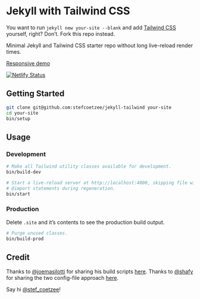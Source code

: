 # Jekyll with Tailwind CSS

You want to run `jekyll new your-site --blank` and add
[Tailwind CSS](tailwindcss.com) yourself, right?
Don’t.
Fork this repo instead.

Minimal Jekyll and Tailwind CSS starter repo without long live-reload render times.

[Responsive demo](https://jekyll-tailwind.netlify.app/)

[![Netlify Status](https://api.netlify.com/api/v1/badges/a22ca4cf-cb1f-4bf3-9fbc-2833226e9b8e/deploy-status)](https://app.netlify.com/sites/jekyll-tailwind/deploys)

## Getting Started

```bash
git clone git@github.com:stefcoetzee/jekyll-tailwind your-site
cd your-site
bin/setup
```

## Usage

### Development

```bash
# Make all Tailwind utility classes available for development.
bin/build-dev

# Start a live-reload server at http://localhost:4000, skipping file with Tailwind
# @import statements during regeneration.
bin/start
```

### Production

Delete `.site` and it’s contents to see the production build output.

```bash
# Purge unused classes.
bin/build-prod
```

## Credit

Thanks to [@joemasilotti](https://github.com/joemasilotti) for sharing his build
scripts [here](https://github.com/joemasilotti/masilotti.com/tree/main/bin).
Thanks to [@shafy](https://github.com/shafy) for sharing the two config-file
approach [here](https://canolcer.com/post/jekyll-and-tailwind/).

Say hi [@stef_coetzee](https://twitter.com/stef_coetzee)!
